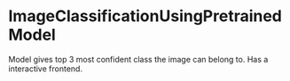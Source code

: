 # ImageClassificationUsingPretrainedModel
Model gives top 3 most confident class the image can belong to. Has a interactive frontend.
